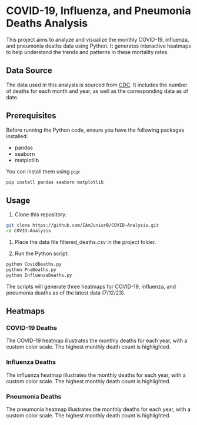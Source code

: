 # COVID-19, Influenza, and Pneumonia Deaths Analysis

This project aims to analyze and visualize the monthly COVID-19, influenza, and pneumonia deaths data using Python. It generates interactive heatmaps to help understand the trends and patterns in these mortality rates.

## Data Source

The data used in this analysis is sourced from [CDC](https://data.cdc.gov/NCHS/Provisional-COVID-19-Deaths-by-Sex-and-Age/9bhg-hcku). It includes the number of deaths for each month and year, as well as the corresponding data as of date.

## Prerequisites

Before running the Python code, ensure you have the following packages installed:

- pandas
- seaborn
- matplotlib

You can install them using `pip`:

```bash
pip install pandas seaborn matplotlib
```

## Usage

1. Clone this repository:

```bash
git clone https://github.com/IAmJuniorB/COVID-Analysis.git
cd COVID-Analysis
```
1. Place the data file filtered_deaths.csv in the project folder.

2. Run the Python script:

```bash
python CovidDeaths.py
python PnaDeaths.py
python InfluenzaDeaths.py
```

The scripts will generate three heatmaps for COVID-19, influenza, and pneumonia deaths as of the latest data (7/12/23).

## Heatmaps

### COVID-19 Deaths

The COVID-19 heatmap illustrates the monthly deaths for each year, with a custom color scale. The highest monthly death count is highlighted.

### Influenza Deaths

The influenza heatmap illustrates the monthly deaths for each year, with a custom color scale. The highest monthly death count is highlighted.

### Pneumonia Deaths

The pneumonia heatmap illustrates the monthly deaths for each year, with a custom color scale. The highest monthly death count is highlighted.
